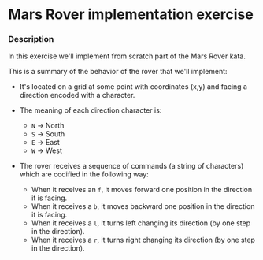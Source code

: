 # Mars Rover implementation exercise

### Description
In this exercise we'll implement from scratch part of the Mars Rover kata.

This is a summary of the behavior of the rover that we'll implement:

- It's located on a grid at some point with coordinates (x,y) and facing a direction encoded with a character.

- The meaning of each direction character is:

    * ``N`` -> North
    * ``S`` -> South
    * ``E`` -> East
    * ``W`` -> West

- The rover receives a sequence of commands (a string of characters) which are codified in the following way:

    * When it receives an ``f``, it moves forward one position in the direction it is facing.
    * When it receives a ``b``, it moves backward one position in the direction it is facing.
    * When it receives a ``l``, it turns left changing its direction (by one step in the direction).
    * When it receives a ``r``, it turns right changing its direction (by one step in the direction).
